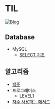 # TIL
[![Blog](https://img.shields.io/badge/Blog-crupy.tistory.com-green.svg)](https://crupy.tistory.com/category)

## Database
- MySQL
    - [SELECT 기초](https://github.com/crupy/TIL/tree/master/MySQL_%EA%B8%B0%EC%B4%88%EB%AC%B8%EB%B2%95/SELECT%20%EA%B8%B0%EC%B4%88)

## 알고리즘
- [백준](https://github.com/crupy/new_baekjoon_algorithm/tree/master/src)
- 프로그래머스
    - [LEVEL1](https://github.com/crupy/new_baekjoon_algorithm/tree/master/src/Programmers/Level1)
- [자주 사용하는 메서드](https://github.com/crupy/TIL/blob/master/%EC%95%8C%EA%B3%A0%EB%A6%AC%EC%A6%98/%EC%9E%90%EC%A3%BC%20%EC%82%AC%EC%9A%A9%ED%95%98%EB%8A%94%20%EB%A9%94%EC%84%9C%EB%93%9C.md)
